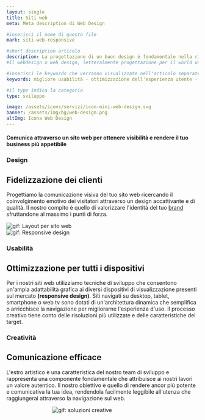 ```yaml
---
layout: single
title: Siti web
meta: Meta description di Web Design

#inserisci il nome di questo file
mark: siti-web-responsive

#short description articolo
description: La progettazione di un buon design è fondamentale nella ricerca di nuove idee in grado di far appassionare le persone al tuo brand. Combinando un approccio centrato sulla potenziale clientela e una robusta metodologia di lavoro, rendiamo con semplicità sistemi complessi, donando al tuo sito web stile, eleganza ed usabilità. 
#Il webdesign o web design, letteralmente progettazione per il world wide web, è un'espressione inglese utilizzata anche nella lingua italiana per indicare la fase di progettazione e di sviluppo tecnico di un sito web.

#inserisci le keywords che verranno visualizzate nell'articolo separate da un -
keywords: migliore usabilità - ottimizzazione dell'esperienza utente - stile unico

#il type indica la categoria
type: sviluppo

image: /assets/icons/servizi/icon-mini-web-design.svg
banner: /assets/img/bg/web-design.png
altImg: Icona Web Design
---
```

<div class="slogan">
    <h4>Comunica attraverso un sito web per ottenere visibilità e rendere il tuo business più appetibile</h4>
</div>

<div class="field">
    <div class="row">
        <div class="col-md-6">
            <h3>Design</h3>
            <h2>Fidelizzazione dei clienti</h2>
            <p>
                Progettiamo la comunicazione visiva del tuo sito web ricercando il coinvolgimento emotivo dei visitatori attraverso un design accattivante e di qualità. Il nostro compito è quello di valorizzare l'identità del tuo <a href="{{site.baseurl}}/servizi/comunicazione-design/sviluppo/brand-identity.html">brand</a> sfruttandone al massimo i punti di forza.  
            </p>
        </div>
        <div class="col-md-6">
            <img src="{{site.baseurl}}/assets/gif/true-design.gif" alt="gif: Layout per sito web" />
        </div>
    </div> <!-- chiusura row -->
</div><!-- chiusura field -->

<div class="field">
    <div class="row">
        <div class="col-md-6">
            <img src="{{site.baseurl}}/assets/gif/usability.gif" alt="gif: Responsive design" />
        </div>
        <div class="col-md-6">
            <h3>Usabilità</h3>
            <h2>Ottimizzazione per tutti i dispositivi</h2>
            <p>
                Per i nostri siti web utilizziamo tecniche di sviluppo che consentono un'ampia adattabilità grafica ai diversi dispositivi di visualizzazione presenti sul mercato <b>(responsive design)</b>. Siti navigati su desktop, tablet, smartphone o web tv sono dotati di un'architettura dinamica che semplifica o arricchisce la navigazione per migliorarne l'esperienza d'uso.
                Il processo creativo tiene conto delle risoluzioni più utilizzate e delle caratteristiche del target.
            </p>
        </div>
    </div> <!-- chiusura row -->
</div><!-- chiusura field -->

<div class="field">
    <div class="row">
        <div class="col-md-6">
            <h3>Creatività</h3>
            <h2>Comunicazione efficace</h2>
            <p>
                L'estro artistico è una caratteristica del nostro team di sviluppo e rappresenta una componente fondamentale che attribuisce ai nostri lavori un valore autentico. Il nostro obiettivo è quello di rendere ancor più potente e comunicativa la tua idea, rendendola facilmente leggibile all'utenza che raggiungerai attraverso la navigazione sul web.
            </p>
        </div>
        <div class="col-md-6">
            <img style="margin-left: 120px;" src="{{site.baseurl}}/assets/gif/creativity.gif" alt="gif: soluzioni creative" />
        </div>
    </div> <!-- chiusura row -->
</div><!-- chiusura field -->